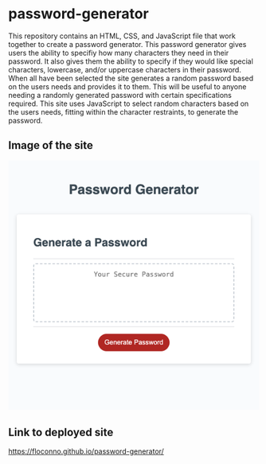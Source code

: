 # password-generator
This repository contains an HTML, CSS, and JavaScript file that work together to create a password generator. This password generator gives users the ability to specifiy how many characters they need in their password. It also gives them the ability to specify if they would like special characters, lowercase, and/or uppercase characters in their password. When all have been selected the site generates a random password based on the users needs and provides it to them. This will be useful to anyone needing a randomly generated password with certain specifications required. This site uses JavaScript to select random characters based on the users needs, fitting within the character restraints, to generate the password. 

## Image of the site
![Password Generator](./assets/images/127.0.0.1_5500_homework_password-generator_index.html.png)

## Link to deployed site
https://floconno.github.io/password-generator/ 
